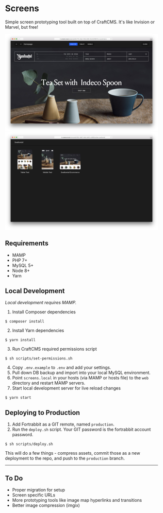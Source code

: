 # Screens

Simple screen prototyping tool built on top of CraftCMS. It's like Invision or Marvel, but free!

![Project View](assets/project_detail.png)
![Client Index](assets/client_index.png)

## Requirements
- MAMP
- PHP 7+
- MySQL 5+
- Node 8+
- Yarn 

## Local Development

*Local development requires MAMP.*

1. Install Composer dependencies
```
$ composer install
```
2. Install Yarn dependencies
```
$ yarn install
```
3. Run CraftCMS required permissions script
```
$ sh scripts/set-permissions.sh
```
4. Copy `.env.example` to `.env` and add your settings.
5. Pull down DB backup and import into your local MySQL environment.
6. Point `screens.local` in your hosts (via MAMP or hosts file) to the `web` directory and restart MAMP servers.
7. Start local development server for live reload changes
```
$ yarn start
```

## Deploying to Production

1. Add Fortrabbit as a GIT remote, named `production`.
2. Run the `deploy.sh` script. Your GIT password is the fortrabbit account password.

```
$ sh scripts/deploy.sh
```

This will do a few things - compress assets, commit those as a new deployment to the repo, and push to the `production` branch.

----

## To Do

* Proper migration for setup
* Screen specific URLs
* More prototyping tools like image map hyperlinks and transitions
* Better image compression (imgix)